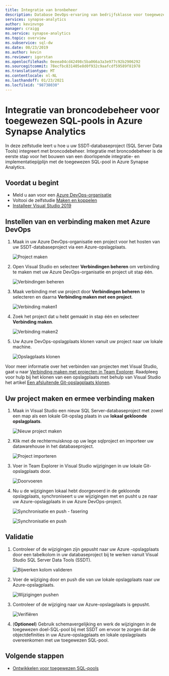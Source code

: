 ```yaml
---
title: Integratie van bronbeheer
description: Database DevOps-ervaring van bedrijfsklasse voor toegewezen SQL-pools, met systeemeigen integratie van broncodebeheer met behulp van Azure-opslagplaatsen (Git en GitHub).
services: synapse-analytics
author: kevinvngo
manager: craigg
ms.service: synapse-analytics
ms.topic: overview
ms.subservice: sql-dw
ms.date: 08/23/2019
ms.author: kevin
ms.reviewer: igorstan
ms.openlocfilehash: 0eeea04cd42498c5ba066a3a3e977c92b2906292
ms.sourcegitcommit: 78ecfbc831405e8d0f932c9aafcdf59589f81978
ms.translationtype: MT
ms.contentlocale: nl-NL
ms.lasthandoff: 01/23/2021
ms.locfileid: "98738030"
---
```

# <a name="source-control-integration-for-dedicated-sql-pool-in-azure-synapse-analytics"></a>Integratie van broncodebeheer voor toegewezen SQL-pools in Azure Synapse Analytics

In deze zelfstudie leert u hoe u uw SSDT-databaseproject (SQL Server Data Tools) integreert met broncodebeheer.  Integratie met broncodebeheer is de eerste stap voor het bouwen van een doorlopende integratie- en implementatiepijplijn met de toegewezen SQL-pool in Azure Synapse Analytics.

## <a name="before-you-begin"></a>Voordat u begint

- Meld u aan voor een [Azure DevOps-organisatie](https://azure.microsoft.com/services/devops/)
- Voltooi de zelfstudie [Maken en koppelen](create-data-warehouse-portal.md)
- [Installeer Visual Studio 2019](https://visualstudio.microsoft.com/vs/older-downloads/)

## <a name="set-up-and-connect-to-azure-devops"></a>Instellen van en verbinding maken met Azure DevOps

1. Maak in uw Azure DevOps-organisatie een project voor het hosten van uw SSDT-databaseproject via een Azure-opslagplaats.

   ![Project maken](./media/sql-data-warehouse-source-control-integration/1-create-project-azure-devops.png "Project maken")

2. Open Visual Studio en selecteer **Verbindingen beheren** om verbinding te maken met uw Azure DevOps-organisatie en project uit stap één.

   ![Verbindingen beheren](./media/sql-data-warehouse-source-control-integration/2-manage-connections.png "Verbindingen beheren")

3. Maak verbinding met uw project door **Verbindingen beheren** te selecteren en daarna **Verbinding maken met een project**.
 
    ![Verbinding maken1](./media/sql-data-warehouse-source-control-integration/3-connect-project.png "Verbinding maken")


4. Zoek het project dat u hebt gemaakt in stap één en selecteer **Verbinding maken**.
 
    ![Verbinding maken2](./media/sql-data-warehouse-source-control-integration/3.5-connect.png "Verbinding maken")


3. Uw Azure DevOps-opslagplaats klonen vanuit uw project naar uw lokale machine.

   ![Opslagplaats klonen](./media/sql-data-warehouse-source-control-integration/4-clone-repo.png "Opslagplaats klonen")

Voor meer informatie over het verbinden van projecten met Visual Studio, gaat u naar [Verbinding maken met projecten in Team Explorer](/visualstudio/ide/connect-team-project?view=vs-2019&preserve-view=true). Raadpleeg voor hulp bij het klonen van een opslagplaats met behulp van Visual Studio het artikel [Een afsluitende Git-opslagplaats klonen](/azure/devops/repos/git/clone?tabs=visual-studio&view=azure-devops&preserve-view=true). 

## <a name="create-and-connect-your-project"></a>Uw project maken en ermee verbinding maken

1. Maak in Visual Studio een nieuw SQL Server-databaseproject met zowel een map als een lokale Git-opslag plaats in uw **lokaal gekloonde opslagplaats**.

   ![Nieuw project maken](./media/sql-data-warehouse-source-control-integration/5-create-new-project.png "Nieuw project maken")  

2. Klik met de rechtermuisknop op uw lege sqlproject en importeer uw datawarehouse in het databaseproject.

   ![Project importeren](./media/sql-data-warehouse-source-control-integration/6-import-new-project.png "Project importeren")  

3. Voer in Team Explorer in Visual Studio wijzigingen in uw lokale Git-opslagplaats door.

   ![Doorvoeren](./media/sql-data-warehouse-source-control-integration/6.5-commit-push-changes.png "Doorvoeren")  

4. Nu u de wijzigingen lokaal hebt doorgevoerd in de gekloonde opslagplaats, synchroniseert u uw wijzigingen met en pusht u ze naar uw Azure-opslagplaats in uw Azure DevOps-project.

   ![Synchronisatie en push - fasering](./media/sql-data-warehouse-source-control-integration/7-commit-push-changes.png "Synchronisatie en push - fasering")

   ![Synchronisatie en push](./media/sql-data-warehouse-source-control-integration/7.5-commit-push-changes.png "Synchronisatie en push")  

## <a name="validation"></a>Validatie

1. Controleer of de wijzigingen zijn gepusht naar uw Azure -opslagplaats door een tabelkolom in uw databaseproject bij te werken vanuit Visual Studio SQL Server Data Tools (SSDT).

   ![Bijwerken kolom valideren](./media/sql-data-warehouse-source-control-integration/8-validation-update-column.png "Bijwerken kolom valideren")

2. Voer de wijziging door en push die van uw lokale opslagplaats naar uw Azure-opslagplaats.

   ![Wijzigingen pushen](./media/sql-data-warehouse-source-control-integration/9-push-column-change.png "Wijzigingen pushen")

3. Controleer of de wijziging naar uw Azure-opslagplaats is gepusht.

   ![Verifiëren](./media/sql-data-warehouse-source-control-integration/10-verify-column-change-pushed.png "Wijzigingen controleren")

4. (**Optioneel**) Gebruik schemavergelijking en werk de wijzigingen in de toegewezen doel-SQL-pool bij met SSDT om ervoor te zorgen dat de objectdefinities in uw Azure-opslagplaats en lokale opslagplaats overeenkomen met uw toegewezen SQL-pool.

## <a name="next-steps"></a>Volgende stappen

- [Ontwikkelen voor toegewezen SQL-pools](sql-data-warehouse-overview-develop.md)